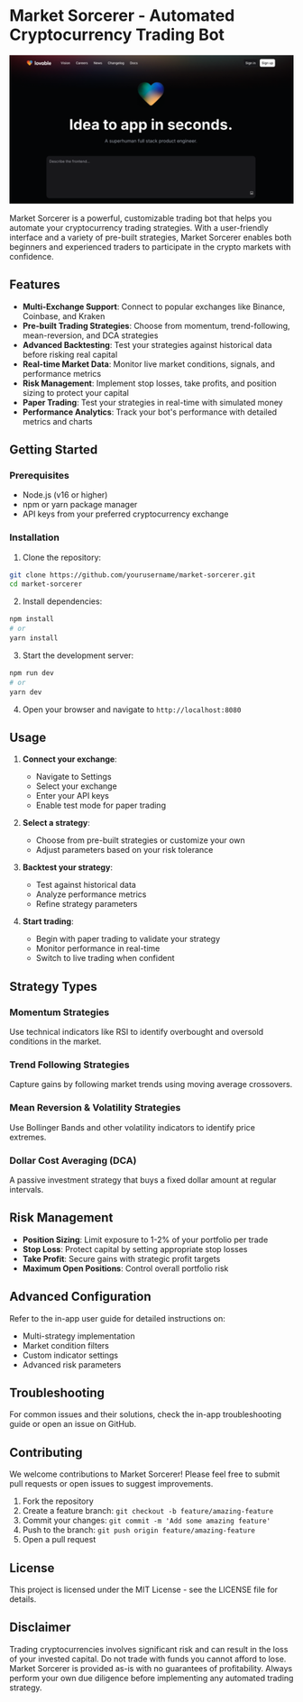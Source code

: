 
# Market Sorcerer - Automated Cryptocurrency Trading Bot

![Market Sorcerer](public/og-image.png)

Market Sorcerer is a powerful, customizable trading bot that helps you automate your cryptocurrency trading strategies. With a user-friendly interface and a variety of pre-built strategies, Market Sorcerer enables both beginners and experienced traders to participate in the crypto markets with confidence.

## Features

- **Multi-Exchange Support**: Connect to popular exchanges like Binance, Coinbase, and Kraken
- **Pre-built Trading Strategies**: Choose from momentum, trend-following, mean-reversion, and DCA strategies
- **Advanced Backtesting**: Test your strategies against historical data before risking real capital
- **Real-time Market Data**: Monitor live market conditions, signals, and performance metrics
- **Risk Management**: Implement stop losses, take profits, and position sizing to protect your capital
- **Paper Trading**: Test your strategies in real-time with simulated money
- **Performance Analytics**: Track your bot's performance with detailed metrics and charts

## Getting Started

### Prerequisites

- Node.js (v16 or higher)
- npm or yarn package manager
- API keys from your preferred cryptocurrency exchange

### Installation

1. Clone the repository:
```bash
git clone https://github.com/yourusername/market-sorcerer.git
cd market-sorcerer
```

2. Install dependencies:
```bash
npm install
# or
yarn install
```

3. Start the development server:
```bash
npm run dev
# or
yarn dev
```

4. Open your browser and navigate to `http://localhost:8080`

## Usage

1. **Connect your exchange**:
   - Navigate to Settings
   - Select your exchange
   - Enter your API keys
   - Enable test mode for paper trading

2. **Select a strategy**:
   - Choose from pre-built strategies or customize your own
   - Adjust parameters based on your risk tolerance

3. **Backtest your strategy**:
   - Test against historical data
   - Analyze performance metrics
   - Refine strategy parameters

4. **Start trading**:
   - Begin with paper trading to validate your strategy
   - Monitor performance in real-time
   - Switch to live trading when confident

## Strategy Types

### Momentum Strategies
Use technical indicators like RSI to identify overbought and oversold conditions in the market.

### Trend Following Strategies
Capture gains by following market trends using moving average crossovers.

### Mean Reversion & Volatility Strategies
Use Bollinger Bands and other volatility indicators to identify price extremes.

### Dollar Cost Averaging (DCA)
A passive investment strategy that buys a fixed dollar amount at regular intervals.

## Risk Management

- **Position Sizing**: Limit exposure to 1-2% of your portfolio per trade
- **Stop Loss**: Protect capital by setting appropriate stop losses
- **Take Profit**: Secure gains with strategic profit targets
- **Maximum Open Positions**: Control overall portfolio risk

## Advanced Configuration

Refer to the in-app user guide for detailed instructions on:

- Multi-strategy implementation
- Market condition filters
- Custom indicator settings
- Advanced risk parameters

## Troubleshooting

For common issues and their solutions, check the in-app troubleshooting guide or open an issue on GitHub.

## Contributing

We welcome contributions to Market Sorcerer! Please feel free to submit pull requests or open issues to suggest improvements.

1. Fork the repository
2. Create a feature branch: `git checkout -b feature/amazing-feature`
3. Commit your changes: `git commit -m 'Add some amazing feature'`
4. Push to the branch: `git push origin feature/amazing-feature`
5. Open a pull request

## License

This project is licensed under the MIT License - see the LICENSE file for details.

## Disclaimer

Trading cryptocurrencies involves significant risk and can result in the loss of your invested capital. Do not trade with funds you cannot afford to lose. Market Sorcerer is provided as-is with no guarantees of profitability. Always perform your own due diligence before implementing any automated trading strategy.

